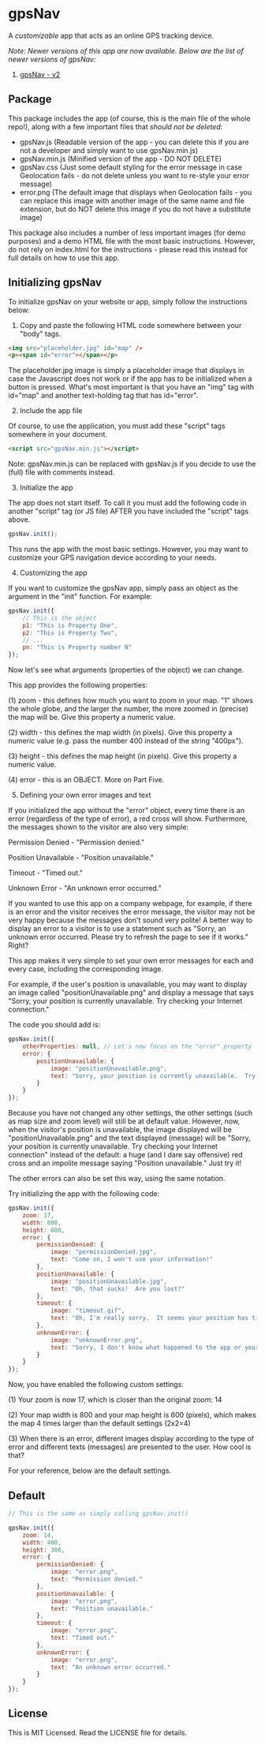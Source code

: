 # gpsNav

A *customizable* app that acts as an online GPS tracking device.

*Note: Newer versions of this app are now available.  Below are the list of newer versions of gpsNav:*

1. [gpsNav - v2](https://github.com/DonaldKellett/gpsNav-v2)

## Package

This package includes the app (of course, this is the main file of the whole repo!), along with a few important files that *should not be deleted*:

 - gpsNav.js (Readable version of the app - you can delete this if you are not a developer and simply want to use gpsNav.min.js)
 - gpsNav.min.js (Minified version of the app - DO NOT DELETE)
 - gpsNav.css (Just some default styling for the error message in case Geolocation fails - do not delete unless you want to re-style your error message)
 - error.png (The default image that displays when Geolocation fails - you can replace this image with another image of the same name and file extension, but do NOT delete this image if you do not have a substitute image)

This package also includes a number of less important images (for demo purposes) and a demo HTML file with the most basic instructions.  However, do not rely on index.html for the instructions - please read this instead for full details on how to use this app.

## Initializing gpsNav

To initialize gpsNav on your website or app, simply follow the instructions below:

1. Copy and paste the following HTML code somewhere between your "body" tags.

```html
<img src="placeholder.jpg" id="map" />
<p><span id="error"></span></p>
```

The placeholder.jpg image is simply a placeholder image that displays in case the Javascript does not work or if the app has to be initialized when a button is pressed.  What's most important is that you have an "img" tag with id="map" and another text-holding tag that has id="error".

2. Include the app file

Of course, to use the application, you must add these "script" tags somewhere in your document.

```html
<script src="gpsNav.min.js"></script>
```

Note: gpsNav.min.js can be replaced with gpsNav.js if you decide to use the (full) file with comments instead.

3. Initialize the app

The app does not start itself.  To call it you must add the following code in another "script" tag (or JS file) AFTER you have included the "script" tags above.

```js
gpsNav.init();
```

This runs the app with the most basic settings.  However, you may want to customize your GPS navigation device according to your needs.

4. Customizing the app

If you want to customize the gpsNav app, simply pass an object as the argument in the "init" function.  For example:

```js
gpsNav.init({
	// This is the object
	p1: "This is Property One",
	p2: "This is Property Two",
	// ...
	pn: "This is Property number N"
});
```

Now let's see what arguments (properties of the object) we can change.

This app provides the following properties:

(1) zoom - this defines how much you want to zoom in your map.  "1" shows the whole globe, and the larger the number, the more zoomed in (precise) the map will be.  Give this property a numeric value.

(2) width - this defines the map width (in pixels).  Give this property a numeric value (e.g. pass the number 400 instead of the string "400px").

(3) height - this defines the map height (in pixels).  Give this property a numeric value.

(4) error - this is an OBJECT.  More on Part Five.

5. Defining your own error images and text

If you initialized the app without the "error" object, every time there is an error (regardless of the type of error), a red cross will show.  Furthermore, the messages shown to the visitor are also very simple:

Permission Denied - "Permission denied."

Position Unavailable - "Position unavailable."

Timeout - "Timed out."

Unknown Error - "An unknown error occurred."

If you wanted to use this app on a company webpage, for example, if there is an error and the visitor receives the error message, the visitor may not be very happy because the messages don't sound very polite!  A better way to display an error to a visitor is to use a statement such as "Sorry, an unknown error occurred.  Please try to refresh the page to see if it works."  Right?

This app makes it very simple to set your own error messages for each and every case, including the corresponding image.

For example, if the user's position is unavailable, you may want to display an image called "positionUnavailable.png" and display a message that says "Sorry, your position is currently unavailable.  Try checking your Internet connection."

The code you should add is:

```js
gpsNav.init({
	otherProperties: null, // Let's now focus on the "error" property
	error: {
		positionUnavailable: {
			image: "positionUnavailable.png",
			text: "Sorry, your position is currently unavailable.  Try checking your Internet connection."
		}
	}
});
```

Because you have not changed any other settings, the other settings (such as map size and zoom level) will still be at default value.  However, now, when the visitor's position is unavailable, the image displayed will be "positionUnavailable.png" and the text displayed (message) will be "Sorry, your position is currently unavailable.  Try checking your Internet connection" instead of the default: a huge (and I dare say offensive) red cross and an impolite message saying "Position unavailable."  Just try it!

The other errors can also be set this way, using the same notation.

Try initializing the app with the following code:

```js
gpsNav.init({
	zoom: 17,
	width: 800,
	height: 600,
	error: {
		permissionDenied: {
			image: "permissionDenied.jpg",
			text: "Come on, I won't use your information!"
		},
		positionUnavailable: {
			image: "positionUnavailable.jpg",
			text: "Oh, that sucks!  Are you lost?"
		},
		timeout: {
			image: "timeout.gif",
			text: "Oh, I'm really sorry.  It seems your position has timed out."
		},
		unknownError: {
			image: "unknownError.png",
			text: "Sorry, I don't know what happened to the app or your computer.  Chances are that the problem is in your computer (haha!*).  *Sorry, that was a bit rude."
		}
	}
});
```

Now, you have enabled the following custom settings:

(1) Your zoom is now 17, which is closer than the original zoom: 14

(2) Your map width is 800 and your map height is 600 (pixels), which makes the map 4 times larger than the default settings (2x2=4)

(3) When there is an error, different images display according to the type of error and different texts (messages) are presented to the user.  How cool is that?

For your reference, below are the default settings.

## Default

```js
// This is the same as simply calling gpsNav.init()

gpsNav.init({
	zoom: 14,
	width: 400,
	height: 300,
	error: {
		permissionDenied: {
			image: "error.png",
			text: "Permission denied."
		},
		positionUnavailable: {
			image: "error.png",
			text: "Position unavailable."
		},
		timeout: {
			image: "error.png",
			text: "Timed out."
		},
		unknownError: {
			image: "error.png",
			text: "An unknown error occurred."
		}
	}
});
```

## License

This is MIT Licensed.  Read the LICENSE file for details.